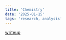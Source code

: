 ```yaml
---
title: 'Chemistry'
date: '2025-01-15'
tags: 'research, analysis'
---
```


[writeup](https://infosecwriteups.com/chemistry-htb-machine-writeup-hackthepetty-d643aae3ef68)
